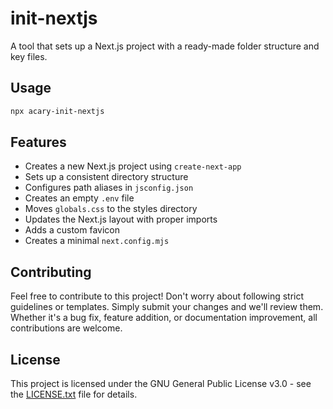 # init-nextjs

A tool that sets up a Next.js project with a ready-made folder structure and key files.

## Usage

```bash
npx acary-init-nextjs
```

## Features

- Creates a new Next.js project using `create-next-app`
- Sets up a consistent directory structure
- Configures path aliases in `jsconfig.json`
- Creates an empty `.env` file
- Moves `globals.css` to the styles directory
- Updates the Next.js layout with proper imports
- Adds a custom favicon
- Creates a minimal `next.config.mjs`

## Contributing

Feel free to contribute to this project! Don't worry about following strict guidelines or templates. Simply submit your changes and we'll review them. Whether it's a bug fix, feature addition, or documentation improvement, all contributions are welcome.

## License

This project is licensed under the GNU General Public License v3.0 - see the [LICENSE.txt](LICENSE.txt) file for details.
